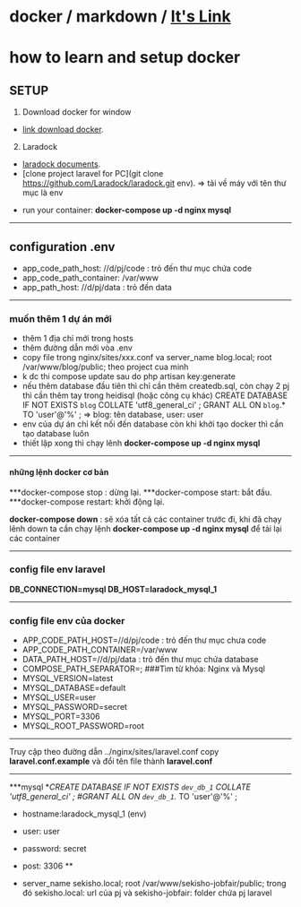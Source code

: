 # docker / markdown / [It's Link](https://github.com/adam-p/markdown-here/wiki/Markdown-Cheatsheet#headers)
# how to learn and setup docker

## SETUP
1. Download docker for window 
+ [link download docker](https://docs.docker.com/docker-for-windows/install/).
2. Laradock 
+ [laradock documents](https://laradock.io/).
+ [clone project laravel for PC](git clone https://github.com/Laradock/laradock.git env).
=> tải về máy với tên thư mục là env
- run your container: **docker-compose up -d nginx mysql**
***
## configuration .env
+ app_code_path_host: //d/pj/code : trỏ đến thư mục chứa code
+ app_code_path_container: /var/www
+ app_path_host: //d/pj/data : trỏ đến data
***
### muốn thêm 1 dự án mới
- thêm 1 địa chỉ mới trong hosts
- thêm đường dẫn mới vòa .env
- copy file trong nginx/sites/xxx.conf va 
   server_name blog.local;
    root /var/www/blog/public; theo project cua minh
- k dc thi compose update sau do php artisan key:generate
- nếu thêm database đầu tiên thì chỉ cần thêm createdb.sql, còn chạy 2 pj thì cần thêm tay trong heidisql (hoặc công cụ khác)
CREATE DATABASE IF NOT EXISTS `blog` COLLATE 'utf8_general_ci' ;
GRANT ALL ON `blog`.* TO 'user'@'%' ;  => blog: tên database, user: user
- env của dự án chỉ kết nối đến database còn khi khởi tạo docker thì cần tạo database luôn
- thiết lập xong thì  chạy lênh **docker-compose up -d nginx mysql**
***
#### những lệnh docker cơ bản 
***docker-compose stop : dừng lại.
***docker-compose start: bắt đầu.
***docker-compose restart: khởi động lại.

**docker-compose down** : sẽ xóa tất cả các container trước đi, khi đã chạy lênh down ta cần chạy lệnh **docker-compose up -d nginx mysql** để tải lại các container
***

### config file env laravel
**DB_CONNECTION=mysql
DB_HOST=laradock_mysql_1**
***
### config file env của docker

- APP_CODE_PATH_HOST=//d/pj/code : trỏ đến thư mục chưa code
- APP_CODE_PATH_CONTAINER=/var/www
- DATA_PATH_HOST=//d/pj/data : trỏ đến thư mục chứa database
- COMPOSE_PATH_SEPARATOR=;
###Tìm từ khóa: Nginx và Mysql 
- MYSQL_VERSION=latest
- MYSQL_DATABASE=default
- MYSQL_USER=user
- MYSQL_PASSWORD=secret
- MYSQL_PORT=3306
- MYSQL_ROOT_PASSWORD=root

***
Truy cập theo đường dẫn ../nginx/sites/laravel.conf
copy **laravel.conf.example** và đổi tên file thành **laravel.conf**
***
***mysql
**CREATE DATABASE IF NOT EXISTS `dev_db_1` COLLATE 'utf8_general_ci' ;
#GRANT ALL ON `dev_db_1`.* TO 'user'@'%' ;
- hostname:laradock_mysql_1 (env)
- user: user
- password: secret
- post: 3306 **


- server_name sekisho.local;
    root /var/www/sekisho-jobfair/public; trong đó sekisho.local: url của pj và sekisho-jobfair: folder chứa pj laravel
